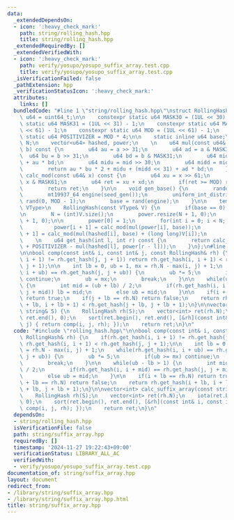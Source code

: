 ```yaml
---
data:
  _extendedDependsOn:
  - icon: ':heavy_check_mark:'
    path: string/rolling_hash.hpp
    title: string/rolling_hash.hpp
  _extendedRequiredBy: []
  _extendedVerifiedWith:
  - icon: ':heavy_check_mark:'
    path: verify/yosupo/yosupo_suffix_array.test.cpp
    title: verify/yosupo/yosupo_suffix_array.test.cpp
  _isVerificationFailed: false
  _pathExtension: hpp
  _verificationStatusIcon: ':heavy_check_mark:'
  attributes:
    links: []
  bundledCode: "#line 1 \"string/rolling_hash.hpp\"\nstruct RollingHash{\n    using\
    \ u64 = uint64_t;\n\n    constexpr static u64 MASK30 = (1UL << 30) - 1;\n    constexpr\
    \ static u64 MASK31 = (1UL << 31) - 1;\n    constexpr static u64 MASK61 = (1UL\
    \ << 61) - 1;\n    constexpr static u64 MOD = (1UL << 61) - 1;\n    constexpr\
    \ static u64 POSITIVIZER = MOD * 4;\n\n    static inline u64 base;\n\n    int\
    \ N;\n    vector<u64> hashed, power;\n    \n    u64 mul(const u64& a, const u64&\
    \ b) const {\n        u64 au = a >> 31;\n        u64 ad = a & MASK31;\n      \
    \  u64 bu = b >> 31;\n        u64 bd = b & MASK31;\n        u64 mid = ad * bu\
    \ + au * bd;\n        u64 midu = mid >> 30;\n        u64 midd = mid & MASK30;\n\
    \        return au * bu * 2 + midu + (midd << 31) + ad * bd;\n    }\n\n    u64\
    \ calc_mod(const u64& x) const {\n        u64 xu = x >> 61;\n        u64 xd =\
    \ x & MASK61;\n        u64 ret = xu + xd;\n        if(ret >= MOD) ret -= MOD;\n\
    \        return ret;\n    }\n\n    void gen_base() {\n        random_device seed_gen;\n\
    \        mt19937_64 engine(seed_gen());\n        uniform_int_distribution<u64>\
    \ rand(0, MOD - 1);\n        base = rand(engine);\n    }\n\n    template<class\
    \ VType>\n    RollingHash(const VType& V) {\n        if(base == 0) gen_base();\n\
    \n        N = (int)V.size();\n        power.resize(N + 1, 0);\n        hashed.resize(N\
    \ + 1, 0);\n\n        power[0] = 1;\n        for(int i = 0; i < N; i++) {\n  \
    \          power[i + 1] = calc_mod(mul(power[i], base));\n            hashed[i\
    \ + 1] = calc_mod(mul(hashed[i], base) + (long long)V[i]);\n        }\n    }\n\
    \    \n    u64 get_hash(int l, int r) const {\n        return calc_mod(hashed[r]\
    \ + POSITIVIZER - mul(hashed[l], power[r - l]));\n    }\n};\n#line 2 \"string/suffix_array.hpp\"\
    \n\nbool comp(const int& i, const int& j, const RollingHash& rh) {\n    if(rh.get_hash(i,\
    \ i + 1) != rh.get_hash(j, j + 1)) return rh.get_hash(i, i + 1) < rh.get_hash(j,\
    \ j + 1);\n\n    int lb = 0, ub = 1, mx = rh.N - max(i, j) + 1;\n    while(rh.get_hash(i,\
    \ i + ub) == rh.get_hash(j, j + ub)) {\n        ub *= 5;\n        if(ub >= mx)\
    \ continue;\n        ub = mx;\n        break;\n    }\n\n    while(ub - lb > 1)\
    \ {\n        int mid = (ub + lb) / 2;\n        if(rh.get_hash(i, i + mid) == rh.get_hash(j,\
    \ j + mid)) lb = mid;\n        else ub = mid;\n    }\n\n    if(i + lb == rh.N)\
    \ return true;\n    if(j + lb == rh.N) return false;\n    return rh.get_hash(i\
    \ + lb, i + lb + 1) < rh.get_hash(j + lb, j + lb + 1);\n}\n\nvector<int> calc_suffix_array(const\
    \ string& S) {\n    RollingHash rh(S);\n    vector<int> ret(rh.N);\n    iota(ret.begin(),\
    \ ret.end(), 0);\n    sort(ret.begin(), ret.end(), [&rh](const int& i, const int&\
    \ j) { return comp(i, j, rh); });\n    return ret;\n}\n"
  code: "#include \"rolling_hash.hpp\"\n\nbool comp(const int& i, const int& j, const\
    \ RollingHash& rh) {\n    if(rh.get_hash(i, i + 1) != rh.get_hash(j, j + 1)) return\
    \ rh.get_hash(i, i + 1) < rh.get_hash(j, j + 1);\n\n    int lb = 0, ub = 1, mx\
    \ = rh.N - max(i, j) + 1;\n    while(rh.get_hash(i, i + ub) == rh.get_hash(j,\
    \ j + ub)) {\n        ub *= 5;\n        if(ub >= mx) continue;\n        ub = mx;\n\
    \        break;\n    }\n\n    while(ub - lb > 1) {\n        int mid = (ub + lb)\
    \ / 2;\n        if(rh.get_hash(i, i + mid) == rh.get_hash(j, j + mid)) lb = mid;\n\
    \        else ub = mid;\n    }\n\n    if(i + lb == rh.N) return true;\n    if(j\
    \ + lb == rh.N) return false;\n    return rh.get_hash(i + lb, i + lb + 1) < rh.get_hash(j\
    \ + lb, j + lb + 1);\n}\n\nvector<int> calc_suffix_array(const string& S) {\n\
    \    RollingHash rh(S);\n    vector<int> ret(rh.N);\n    iota(ret.begin(), ret.end(),\
    \ 0);\n    sort(ret.begin(), ret.end(), [&rh](const int& i, const int& j) { return\
    \ comp(i, j, rh); });\n    return ret;\n}\n"
  dependsOn:
  - string/rolling_hash.hpp
  isVerificationFile: false
  path: string/suffix_array.hpp
  requiredBy: []
  timestamp: '2024-11-27 19:22:43+09:00'
  verificationStatus: LIBRARY_ALL_AC
  verifiedWith:
  - verify/yosupo/yosupo_suffix_array.test.cpp
documentation_of: string/suffix_array.hpp
layout: document
redirect_from:
- /library/string/suffix_array.hpp
- /library/string/suffix_array.hpp.html
title: string/suffix_array.hpp
---
```

